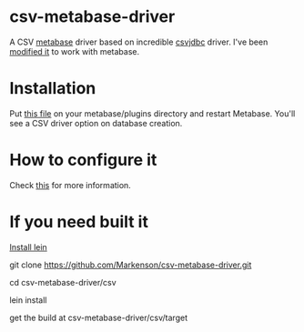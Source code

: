 # csv-metabase-driver
A CSV [metabase](https://www.metabase.com) driver based on incredible [csvjdbc](http://csvjdbc.sourceforge.net) driver. I've been [modified it](https://github.com/Markenson/csvjdbc4metabase) to work with metabase.

# Installation
Put [this file](https://github.com/Markenson/csv-metabase-driver/releases/download/1.0.3/csv.metabase-driver.jar) on your metabase/plugins directory and restart Metabase. You'll see a CSV driver option on database creation.

# How to configure it
Check [this](https://github.com/Markenson/csv-metabase-driver/issues/1) for more information.

# If you need built it

[Install lein](https://leiningen.org)

git clone https://github.com/Markenson/csv-metabase-driver.git

cd csv-metabase-driver/csv

lein install

get the build at csv-metabase-driver/csv/target

